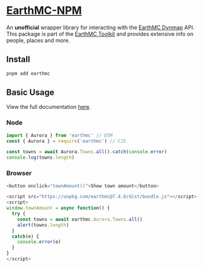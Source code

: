 # [**EarthMC-NPM**](https://emctoolkit.vercel.app/docs/npm)
An **unofficial** wrapper library for interacting with the [EarthMC Dynmap](https://earthmc.net/map/aurora/) API.<br>
This package is part of the [EarthMC Toolkit](https://emctoolkit.vercel.app) and provides extensive info on people, places and more.

## Install
```bash
pnpm add earthmc
```

## Basic Usage
View the full documentation [here](https://emctoolkit.vercel.app/docs/npm).

### Node
```js
import { Aurora } from 'earthmc' // ESM
const { Aurora } = require('earthmc') // CJS

const towns = await Aurora.Towns.all().catch(console.error)
console.log(towns.length)
```

### Browser
```js
<button onclick="townAmount()">Show town amount</button>

<script src="https://unpkg.com/earthmc@7.4.0/dist/bundle.js"></script>
<script>
window.townAmount = async function() {
  try {
    const towns = await earthmc.Aurora.Towns.all()
    alert(towns.length)
  }
  catch(e) {
    console.error(e)
  }
}
</script>
```